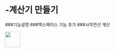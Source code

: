 # -계산기 만들기

###기능설명
###백스페이스 기능 추가 
###사칙연산 계산

 <img src="https://url/계산기 사진.png" width="50" height="50"/>
